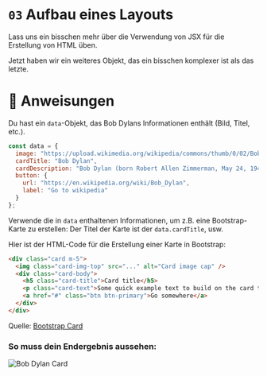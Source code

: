 
# `03` Aufbau eines Layouts

Lass uns ein bisschen mehr über die Verwendung von JSX für die Erstellung von HTML üben.

Jetzt haben wir ein weiteres Objekt, das ein bisschen komplexer ist als das letzte.

# :speech_balloon: Anweisungen

Du hast ein `data`-Objekt, das Bob Dylans Informationen enthält (Bild, Titel, etc.).

```js
const data = {
  image: "https://upload.wikimedia.org/wikipedia/commons/thumb/0/02/Bob_Dylan_-_Azkena_Rock_Festival_2010_2.jpg/800px-Bob_Dylan_-_Azkena_Rock_Festival_2010_2.jpg",
  cardTitle: "Bob Dylan",
  cardDescription: "Bob Dylan (born Robert Allen Zimmerman, May 24, 1941) is an American singer/songwriter, author, and artist who has been an influential figure in popular music and culture for more than five decades.",
  button: {
    url: "https://en.wikipedia.org/wiki/Bob_Dylan",
    label: "Go to wikipedia"
  }
};
```

Verwende die in `data` enthaltenen Informationen, um z.B. eine Bootstrap-Karte zu erstellen: Der Titel der Karte ist der `data.cardTitle`, usw.

Hier ist der HTML-Code für die Erstellung einer Karte in Bootstrap:

```html
<div class="card m-5">
  <img class="card-img-top" src="..." alt="Card image cap" />
  <div class="card-body">
    <h5 class="card-title">Card title</h5>
    <p class="card-text">Some quick example text to build on the card title and make up the bulk of the cards content.</p>
    <a href="#" class="btn btn-primary">Go somewhere</a>
  </div>
</div>
````
Quelle: [Bootstrap Card](https://getbootstrap.com/docs/4.0/components/card/#example)

### So muss dein Endergebnis aussehen:

![Bob Dylan Card](./src/image/reference-image-react.png)

